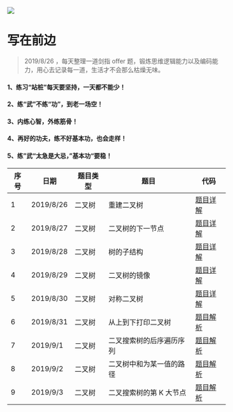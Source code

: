 ![](https://github.com/luxiangqiang/JianZhi-Offer_JavaScript/blob/master/images/offer.png)

# 写在前边

> 2019/8/26 ，每天整理一道剑指 offer 题，锻炼思维逻辑能力以及编码能力，用心去记录每一道，生活才不会那么枯燥无味。

#### 1、练习“站桩”每天要坚持，一天都不能少！

#### 2、练“武”不练“功”，到老一场空！

#### 3、内练心智，外练筋骨！

#### 4、再好的功夫，练不好基本功，也会走样！

#### 5、练”武“太急是大忌，”基本功“要稳！

| 序号 | 日期      | 题目类型 | 题目                     | 代码                                                         |
| ---- | --------- | -------- | ------------------------ | ------------------------------------------------------------ |
| 1    | 2019/8/26 | 二叉树   | 重建二叉树               | [题目详解](https://github.com/luxiangqiang/JianZhi-Offer_JavaScript/blob/master/%E9%87%8D%E5%BB%BA%E4%BA%8C%E5%8F%89%E6%A0%91.md) |
| 2    | 2019/8/27 | 二叉树   | 二叉树的下一节点         | [题目详解](https://github.com/luxiangqiang/JianZhi-Offer_JavaScript/blob/master/%E4%BA%8C%E5%8F%89%E6%A0%91%E7%9A%84%E4%B8%8B%E4%B8%80%E8%8A%82%E7%82%B9.md) |
| 3    | 2019/8/28 | 二叉树   | 树的子结构               | [题目详解](https://github.com/luxiangqiang/JianZhi-Offer_JavaScript/blob/master/%E6%A0%91%E7%9A%84%E5%AD%90%E7%BB%93%E6%9E%84.md) |
| 4    | 2019/8/29 | 二叉树   | 二叉树的镜像             | [题目详解](https://github.com/luxiangqiang/JianZhi-Offer_JavaScript/blob/master/%E4%BA%8C%E5%8F%89%E6%A0%91%E7%9A%84%E9%95%9C%E5%83%8F.md) |
| 5    | 2019/8/30 | 二叉树   | 对称二叉树               | [题目详解](https://github.com/luxiangqiang/JianZhi-Offer_JavaScript/blob/master/%E5%AF%B9%E7%A7%B0%E7%9A%84%E4%BA%8C%E5%8F%89%E6%A0%91.md) |
| 6    | 2019/8/31 | 二叉树   | 从上到下打印二叉树       | [题目解析](https://github.com/luxiangqiang/JianZhi-Offer_JavaScript/blob/master/%E4%BB%8E%E4%B8%8A%E6%89%93%E5%8D%B0%E4%BA%8C%E5%8F%89%E6%A0%91.md) |
| 7    | 2019/9/1  | 二叉树   | 二叉搜索树的后序遍历序列 | [题目解析](https://github.com/luxiangqiang/JianZhi-Offer_JavaScript/blob/master/%E4%BA%8C%E5%8F%89%E6%90%9C%E7%B4%A2%E6%A0%91%E7%9A%84%E5%90%8E%E7%BB%AD%E9%81%8D%E5%8E%86%E5%BA%8F%E5%88%97.md) |
| 8    | 2019/9/2  | 二叉树   | 二叉树中和为某一值的路径 | [题目解析](https://github.com/luxiangqiang/JianZhi-Offer_JavaScript/blob/master/%E4%BA%8C%E5%8F%89%E6%A0%91%E4%B8%AD%E5%92%8C%E4%B8%BA%E6%9F%90%E4%B8%80%E5%80%BC%E7%9A%84%E8%B7%AF%E5%BE%84.md) |
| 9    | 2019/9/3  | 二叉树   | 二叉搜索树的第 K 大节点  | [题目解析](https://github.com/luxiangqiang/JianZhi-Offer_JavaScript/blob/master/%E4%BA%8C%E5%8F%89%E6%A0%91%E6%90%9C%E7%B4%A2%E7%AC%AC%20K%20%E5%A4%A7%E7%BB%93%E7%82%B9.md) |

